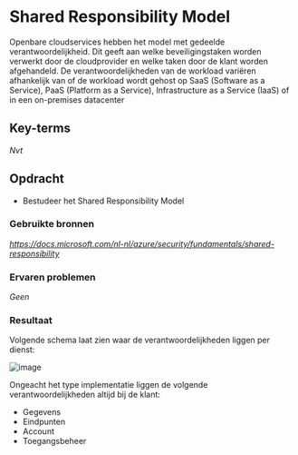 # **Shared Responsibility Model**

Openbare cloudservices hebben het model met gedeelde verantwoordelijkheid. Dit geeft aan welke beveiligingstaken worden verwerkt door de cloudprovider en welke taken door de klant worden afgehandeld. De verantwoordelijkheden van de workload variëren afhankelijk van of de workload wordt gehost op SaaS (Software as a Service), PaaS (Platform as a Service), Infrastructure as a Service (IaaS) of in een on-premises datacenter

## **Key-terms**

*Nvt*

## **Opdracht**

- Bestudeer het Shared Responsibility Model

### **Gebruikte bronnen**

*<https://docs.microsoft.com/nl-nl/azure/security/fundamentals/shared-responsibility>*

### **Ervaren problemen**

*Geen*

### **Resultaat**

Volgende schema laat zien waar de verantwoordelijkheden liggen per dienst:

![image](https://docs.microsoft.com/nl-nl/azure/security/fundamentals/media/shared-responsibility/shared-responsibility.svg)

Ongeacht het type implementatie liggen de volgende verantwoordelijkheden altijd bij de klant:

- Gegevens
- Eindpunten
- Account
- Toegangsbeheer